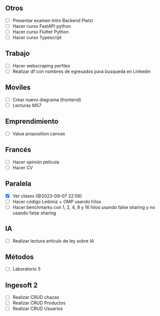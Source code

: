 ## Otros

- [ ] Presentar examen Intro Backend Platzi
- [ ] Hacer curso FastAPI python
- [ ] Hacer curso Flutter Python
- [ ] Hacer curso Typescript 

## Trabajo

- [ ] Hacer webscraping perfiles
- [ ] Realizar df con nombres de egresados para busqueda en Linkedin
## Moviles

- [ ] Crear nuevo diagrama (frontend)
- [ ] Lecturas MS7

## Emprendimiento

- [ ] Value proposition canvas

## Francés

- [ ] Hacer opinión pelicula
- [ ] Hacer CV
## Paralela

- [x] Ver clases (@2023-09-07 22:56)
- [ ] Hacer código Leibiniz  + OMP usando hilos
- [ ] Hacer benchmarks con 1, 2, 4, 8 y 16 hilos usando false sharing y no usando false sharing
## IA
* [ ] Realizar lectura articulo de ley sobre IA

## Métodos

- [ ] Laboratorio 5

## Ingesoft 2

- [ ] Realizar CRUD chazas
- [ ] Realizar CRUD Productos
- [ ] Realizar CRUD Usuarios 